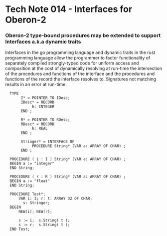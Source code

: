# Tech Note 014 - Interfaces for Oberon-2
### Oberon-2 type-bound procedures may be extended to support Interfaces a.k.a dynamic traits

Interfaces in the go programming language and dynamic traits in the rust programming language allow the programmer to factor functionality of separately compiled strongly-typed code for uniform access and composition at the cost of dynamically resolving at run-time the intersection of the procedures and functions of the interface and the procedures and functions of the record the interface resolves to.  Signatures not matching results in an error at run-time.

```
  TYPE
       I* = POINTER TO IDesc;
       IDesc* = RECORD
            h: INTEGER
       END ;

       R* = POINTER TO RDesc;
       RDesc* = RECORD
            h: REAL
       END ;

       Stringer* = INTERFACE OF
            PROCEDURE String* (VAR a: ARRAY OF CHAR) ;
       END ;

  PROCEDURE ( i : I ) String* (VAR a: ARRAY OF CHAR) ;
  BEGIN a := "integer"
  END String;

  PROCEDURE ( r : R ) String* (VAR a: ARRAY OF CHAR) ;
  BEGIN a := "float"
  END String;

  PROCEDURE Test*;
      VAR i: I; r: t: ARRAY 32 OF CHAR;
        s: Stringer; 
  BEGIN
      NEW(i); NEW(r);

      s := i;  s.String( t );  
      s := r;  s.String( t );  
  END Test;

```


